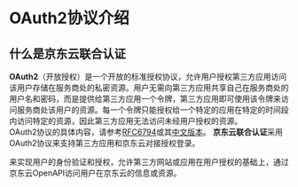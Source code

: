 # OAuth2协议介绍
## 什么是京东云联合认证
**OAuth2**（开放授权）是一个开放的标准授权协议，允许用户授权第三方应用访问该用户存储在服务商处的私密资源。用户无需向第三方应用共享自己在服务商处的用户名和密码，而是提供给第三方应用一个令牌，第三方应用即可使用该令牌来访问服务商处该用户的资源。每一个令牌只能授权给一个特定的应用在特定的时间段内访问特定的资源，因此第三方应用无法访问未经用户授权的资源。</br>
OAuth2协议的具体内容，请参考[RFC6794](https://tools.ietf.org/html/rfc6749)或其[中文版本](https://github.com/jeansfish/RFC6749.zh-cn)。
**京东云联合认证**采用OAuth2协议来支持第三方应用和京东云对接授权登录。



来实现用户的身份验证和授权，允许第三方网站或应用在用户授权的基础上，通过京东云OpenAPI访问用户在京东云的信息或资源。
